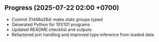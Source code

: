 ## Progress (2025-07-22 02:00 +0700)
- Commit 31d48a28d: make stats groups typed
- Generated Python for 101/101 programs
- Updated README checklist and outputs
- Refactored join handling and improved type inference from loaded data

